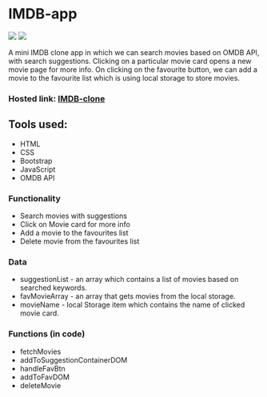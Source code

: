 # IMDB-app
![](images/home_page.png)
![](images/movie_page.png)


A mini IMDB clone app in which we can search movies based on OMDB API, with search suggestions. 
Clicking on a particular movie card opens a new movie page for more info.
On clicking on the favourite button, we can add a movie to the favourite list which is using local storage to store movies.  

### Hosted link: [IMDB-clone](https://rahul4019.github.io/IMDB-clone/)

## Tools used:
* HTML
* CSS
* Bootstrap
* JavaScript
* OMDB API

### Functionality
* Search movies with suggestions
* Click on Movie card for more info
* Add a movie to the favourites list
* Delete movie from the favourites list

### Data
* suggestionList - an array which contains a list of movies based on searched keywords.
* favMovieArray - an array that gets movies from the local storage. 
* movieName - local Storage item which contains the name of clicked movie card.

### Functions (in code)
* fetchMovies
* addToSuggestionContainerDOM
* handleFavBtn
* addToFavDOM
* deleteMovie
